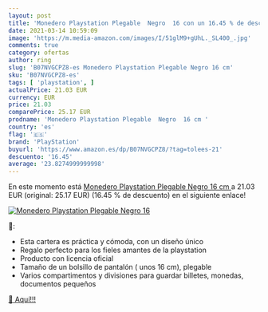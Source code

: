 ```yaml
---
layout: post
title: 'Monedero Playstation Plegable  Negro  16 con un 16.45 % de descuento'
date: 2021-03-14 10:59:09
image: 'https://m.media-amazon.com/images/I/51glM9+gUhL._SL400_.jpg'
comments: true
category: ofertas
author: ring
slug: 'B07NVGCPZ8-es Monedero Playstation Plegable Negro 16 cm'
sku: 'B07NVGCPZ8-es'
tags: [ 'playstation', ]
actualPrice: 21.03 EUR
currency: EUR
price: 21.03
comparePrice: 25.17 EUR
prodname: 'Monedero Playstation Plegable  Negro  16 cm '
country: 'es'
flag: '🇪🇸'
brand: 'PlayStation'
buyurl: 'https://www.amazon.es/dp/B07NVGCPZ8/?tag=tolees-21'
descuento: '16.45'
average: '23.8274999999998'
---
```


En este momento está [Monedero Playstation Plegable  Negro  16 cm ](https://www.amazon.es/dp/B07NVGCPZ8/?tag=tolees-21) a 21.03 EUR (original: 25.17 EUR) (16.45 %  de descuento) en el siguiente enlace!

[![Monedero Playstation Plegable  Negro  16](https://m.media-amazon.com/images/I/51glM9+gUhL._SL400_.jpg)](https://www.amazon.es/dp/B07NVGCPZ8/?tag=tolees-21)

🔎:

- Esta cartera es práctica y cómoda, con un diseño único
- Regalo perfecto para los fieles amantes de la playstation
- Producto con licencia oficial
- Tamaño de un bolsillo de pantalón ( unos 16 cm), plegable
- Varios compartimentos y divisiones para guardar billetes, monedas, documentos pequeños

[🛒 Aquí!!!](https://www.amazon.es/dp/B07NVGCPZ8/?tag=tolees-21)
